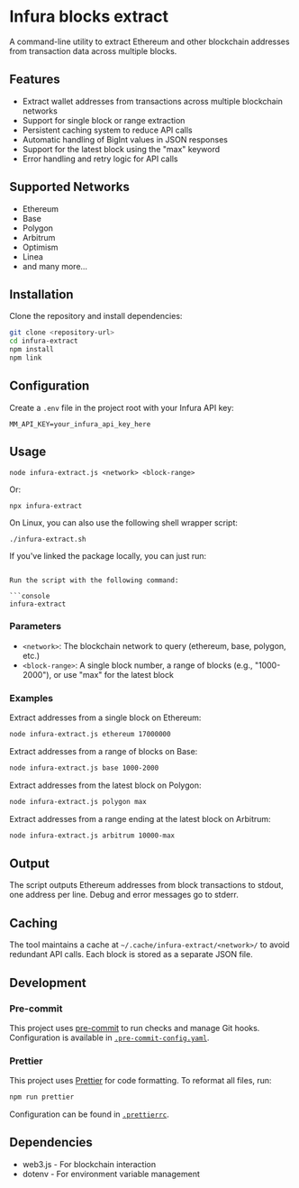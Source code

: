 # Infura blocks extract

A command-line utility to extract Ethereum and other blockchain addresses from transaction data across multiple blocks.

## Features

- Extract wallet addresses from transactions across multiple blockchain networks
- Support for single block or range extraction
- Persistent caching system to reduce API calls
- Automatic handling of BigInt values in JSON responses
- Support for the latest block using the "max" keyword
- Error handling and retry logic for API calls

## Supported Networks

- Ethereum
- Base
- Polygon
- Arbitrum
- Optimism
- Linea
- and many more...

## Installation

Clone the repository and install dependencies:

```bash
git clone <repository-url>
cd infura-extract
npm install
npm link
```

## Configuration

Create a `.env` file in the project root with your Infura API key:

```console
MM_API_KEY=your_infura_api_key_here
```

## Usage

```console
node infura-extract.js <network> <block-range>
```

Or:

```console
npx infura-extract
```

On Linux, you can also use the following shell wrapper script:

```console
./infura-extract.sh
```

If you've linked the package locally, you can just run:

````console

Run the script with the following command:

```console
infura-extract
````

### Parameters

- `<network>`: The blockchain network to query (ethereum, base, polygon, etc.)
- `<block-range>`: A single block number, a range of blocks (e.g., "1000-2000"), or use "max" for the latest block

### Examples

Extract addresses from a single block on Ethereum:

```bash
node infura-extract.js ethereum 17000000
```

Extract addresses from a range of blocks on Base:

```bash
node infura-extract.js base 1000-2000
```

Extract addresses from the latest block on Polygon:

```bash
node infura-extract.js polygon max
```

Extract addresses from a range ending at the latest block on Arbitrum:

```bash
node infura-extract.js arbitrum 10000-max
```

## Output

The script outputs Ethereum addresses from block transactions to stdout, one
address per line. Debug and error messages go to stderr.

## Caching

The tool maintains a cache at `~/.cache/infura-extract/<network>/` to avoid
redundant API calls. Each block is stored as a separate JSON file.

## Development

### Pre-commit

This project uses [pre-commit](https://pre-commit.com/) to run checks and manage Git hooks.
Configuration is available in [`.pre-commit-config.yaml`](./.pre-commit-config.yaml).

### Prettier

This project uses [Prettier](https://prettier.io/) for code formatting. To reformat all files, run:

```bash
npm run prettier
```

Configuration can be found in [`.prettierrc`](./.prettierrc).

## Dependencies

- web3.js - For blockchain interaction
- dotenv - For environment variable management
